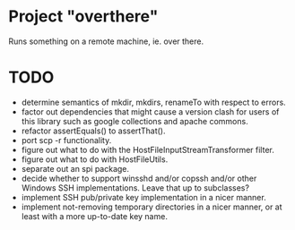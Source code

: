 # Project "overthere"
Runs something on a remote machine, ie. over there.

# TODO
* determine semantics of mkdir, mkdirs, renameTo with respect to errors.
* factor out dependencies that might cause a version clash for users of this library such as google collections and apache commons.
* refactor assertEquals() to assertThat().
* port scp -r functionality.
* figure out what to do with the HostFileInputStreamTransformer filter.
* figure out what to do with HostFileUtils.
* separate out an spi package.
* decide whether to support winsshd and/or copssh and/or other Windows SSH implementations. Leave that up to subclasses?
* implement SSH pub/private key implementation in a nicer manner.
* implement not-removing temporary directories in a nicer manner, or at least with a more up-to-date key name.
